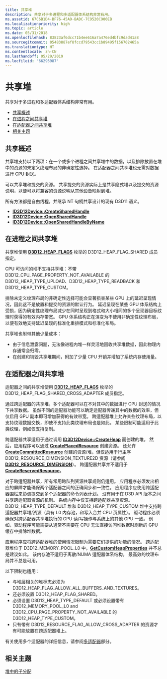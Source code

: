 ```yaml
---
title: 共享堆
description: 共享对于多进程和多适配器体系结构非常有用。
ms.assetid: 67C6B1D4-BF76-45A9-BADC-7C9520C900EB
ms.localizationpriority: high
ms.topic: article
ms.date: 05/31/2018
ms.openlocfilehash: 83823af6dcc71b4ee616a7a476ed4bfc9dad41a8
ms.sourcegitcommit: 05483887ef8fccd79543cc1b89495f156702465a
ms.translationtype: HT
ms.contentlocale: zh-CN
ms.lasthandoff: 05/29/2019
ms.locfileid: "66295987"
---
```

# <a name="shared-heaps"></a>共享堆

共享对于多进程和多适配器体系结构非常有用。

-   [共享概述](#sharing-overview)
-   [在进程之间共享堆](#sharing-heaps-across-processes)
-   [在适配器之间共享堆](#sharing-heaps-across-adapters)
-   [相关主题](#related-topics)

## <a name="sharing-overview"></a>共享概述

共享堆支持以下两项：在一个或多个进程之间共享堆中的数据，以及排除放置在堆中的资源的未定义纹理布局的非确定性选择。 在适配器之间共享堆也无需对数据进行 CPU 封送。

可以共享堆和提交的资源。 共享提交的资源实际上是共享隐式堆以及提交的资源说明，以便可以将兼容的资源说明从其他设备映射到堆。

所有方法都是自由线程，并继承 NT 句柄共享设计的现有 D3D11 语义。

-   [**ID3D12Device::CreateSharedHandle**](/windows/desktop/api/d3d12/nf-d3d12-id3d12device-createsharedhandle)
-   [**ID3D12Device::OpenSharedHandle**](/windows/desktop/api/d3d12/nf-d3d12-id3d12device-opensharedhandle)
-   [**ID3D12Device::OpenSharedHandleByName**](/windows/desktop/api/d3d12/nf-d3d12-id3d12device-opensharedhandlebyname)

## <a name="sharing-heaps-across-processes"></a>在进程之间共享堆

共享堆使用 [**D3D12\_HEAP\_FLAGS**](/windows/desktop/api/d3d12/ne-d3d12-d3d12_heap_flags) 枚举的 D3D12\_HEAP\_FLAG\_SHARED 成员指定。

CPU 可访问的堆不支持共享堆：不带 D3D12\_CPU\_PAGE\_PROPERTY\_NOT\_AVAILABLE 的 D3D12\_HEAP\_TYPE\_UPLOAD、D3D12\_HEAP\_TYPE\_READBACK 和 D3D12\_HEAP\_TYPE\_CUSTOM。

排除未定义纹理布局的非确定性选择可能会显著损害某些 GPU 上的延迟呈现情况，因此这不是放置和提交的资源的默认行为。 延迟呈现在某些 GPU 体系结构上受损，因为确定性纹理布局减少在同时呈现到格式和大小相同的多个呈现器目标纹理时获得的有效内存带宽。 GPU 体系结构正在演变为不使用非确定性纹理布局，以便有效地支持延迟呈现的标准化重排模式和标准化布局。

共享堆也附带其他少量成本：

-   由于信息泄露问题，无法像进程内堆一样灵活地回收共享堆数据，因此物理内存通常会归零。
-   在创建和销毁共享堆期间，附加了少量 CPU 开销并增加了系统内存使用量。

## <a name="sharing-heaps-across-adapters"></a>在适配器之间共享堆

适配器之间的共享堆使用 [**D3D12\_HEAP\_FLAGS**](/windows/desktop/api/d3d12/ne-d3d12-d3d12_heap_flags) 枚举的 D3D12\_HEAP\_FLAG\_SHARED\_CROSS\_ADAPTER 成员指定。

通过跨适配器的共享堆，多个适配器可以在不对其中的数据进行 CPU 封送的情况下共享数据。 虽然不同的适配器功能可以确定适配器传递其中的数据的效率，但仅启用 GPU 副本即可增加获得的有效带宽。 跨适配器堆上允许某些纹理布局，以支持纹理数据交换，即使不支持此类纹理布局也是如此。 某些限制可能适用于此类纹理，例如仅支持复制。

跨适配器共享适用于通过调用 [**ID3D12Device::CreateHeap**](/windows/desktop/api/d3d12/nf-d3d12-id3d12device-createheap) 而创建的堆。 然后，应用程序可以通过 [**CreatePlacedResource**](/windows/desktop/api/d3d12/nf-d3d12-id3d12device-createplacedresource) 创建资源。 还允许 [**CreateCommittedResource**](/windows/desktop/api/d3d12/nf-d3d12-id3d12device-createcommittedresource) 创建的资源/堆，但仅适用于行主序 D3D12\_RESOURCE\_DIMENSION\_TEXTURE2D 资源（请参阅 [**D3D12\_RESOURCE\_DIMENSION**](/windows/desktop/api/d3d12/ne-d3d12-d3d12_resource_dimension)）。 跨适配器共享并不适用于 [**CreateReservedResource**](/windows/desktop/api/d3d12/nf-d3d12-id3d12device-createreservedresource)。

对于跨适配器共享，所有常用跨队列资源共享规则仍适用。 应用程序必须发出相应的屏障才能确保两个适配器之间的正确同步和一致性。 应用程序应使用跨适配器围栏来协调提交到多个适配器的命令列表计划。 没有用于在 D3D API 版本之间共享跨适配器资源的机制。 系统内存中仅支持跨适配器共享资源。 D3D12\_HEAP\_TYPE\_DEFAULT 堆和 D3D12\_HEAP\_TYPE\_CUSTOM 堆中支持跨适配器共享堆/资源（具有 L0 内存池，和写入合并 CPU 页属性）。 驱动程序必须确保对跨适配器共享堆执行的 GPU 读/写操作与系统上的其他 GPU 一致。 例如，驱动程序可能需要从通常不需要在 CPU 无法直接访问堆数据时刷新的 GPU 缓存中排除堆数据。

应用程序应将跨适配器堆的使用情况限制为需要它们提供的功能的情况。 跨适配器堆位于 D3D12\_MEMORY\_POOL\_L0 中，[**GetCustomHeapProperties**](/windows/desktop/api/d3d12/nf-d3d12-id3d12device-getcustomheapproperties) 并不总是建议如此。 该内存池不适用于离散/NUMA 适配器体系结构。 最高效的纹理布局并不总是可用。

以下限制也适用：

-   与堆层相关的堆标志必须为 D3D12\_HEAP\_FLAG\_ALLOW\_ALL\_BUFFERS\_AND\_TEXTURES。
-   还必须设置 D3D12\_HEAP\_FLAG\_SHARED。
-   必须设置 D3D12\_HEAP\_TYPE\_DEFAULT 或必须设置带有 D3D12\_MEMORY\_POOL\_L0 and D3D12\_CPU\_PAGE\_PROPERTY\_NOT\_AVAILABLE 的 D3D12\_HEAP\_TYPE\_CUSTOM。
-   只有带有 D3D12\_RESOURCE\_FLAG\_ALLOW\_CROSS\_ADAPTER 的资源才有可能放置在跨适配器堆上。

有关使用多个适配器的详细信息，请参阅[多适配器](multi-engine.md)部分。

## <a name="related-topics"></a>相关主题

<dl> <dt>

[堆中的子分配](suballocation-within-heaps.md)
</dt> </dl>

 

 




